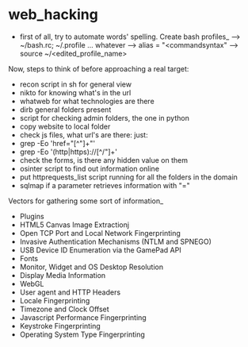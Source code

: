 # web_hacking

- first of all, try to automate words' spelling. Create bash profiles_
--> ~/bash.rc; ~/.profile ... whatever
--> alias <comandname> = "<commandsyntax"
--> source ~/<edited_profile_name>
  
Now, steps to think of before approaching a real target:
- recon script in sh for general view
- nikto for knowing what's in the url
- whatweb for what technologies are there
- dirb general folders present
- script for checking admin folders, the one in python
- copy website to local folder
- check js files, what url's are there:
just:
- grep -Eo 'href="[^\"]+"'  
- grep -Eo '(http|https)://[^/"]+'
- check the forms, is there any hidden value on them
- osinter script to find out information online
- put httprequests_list script running for all the folders in the domain
- sqlmap if a parameter retrieves information with "="

Vectors for gathering some sort of information_
- Plugins
- HTML5 Canvas Image Extractionj
- Open TCP Port and Local Network Fingerprinting
- Invasive Authentication Mechanisms (NTLM and SPNEGO)
- USB Device ID Enumeration via the GamePad API
- Fonts
- Monitor, Widget and OS Desktop Resolution
- Display Media Information
- WebGL
- User agent and HTTP Headers
- Locale Fingerprinting
- Timezone and Clock Offset
- Javascript Performance Fingerprinting
- Keystroke Fingerprinting
- Operating System Type Fingerprinting
